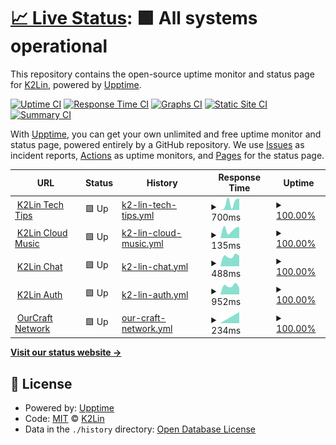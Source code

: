 # [📈 Live Status](https://status.k2lin.com): <!--live status--> **🟩 All systems operational**

This repository contains the open-source uptime monitor and status page for [K2Lin](https://k2lin.com/), powered by [Upptime](https://github.com/upptime/upptime).

[![Uptime CI](https://github.com/K2Lin-Daniel/K2Lin_Status/workflows/Uptime%20CI/badge.svg)](https://github.com/K2Lin-Daniel/K2Lin_Status/actions?query=workflow%3A%22Uptime+CI%22)
[![Response Time CI](https://github.com/K2Lin-Daniel/K2Lin_Status/workflows/Response%20Time%20CI/badge.svg)](https://github.com/K2Lin-Daniel/K2Lin_Status/actions?query=workflow%3A%22Response+Time+CI%22)
[![Graphs CI](https://github.com/K2Lin-Daniel/K2Lin_Status/workflows/Graphs%20CI/badge.svg)](https://github.com/K2Lin-Daniel/K2Lin_Status/actions?query=workflow%3A%22Graphs+CI%22)
[![Static Site CI](https://github.com/K2Lin-Daniel/K2Lin_Status/workflows/Static%20Site%20CI/badge.svg)](https://github.com/K2Lin-Daniel/K2Lin_Status/actions?query=workflow%3A%22Static+Site+CI%22)
[![Summary CI](https://github.com/K2Lin-Daniel/K2Lin_Status/workflows/Summary%20CI/badge.svg)](https://github.com/K2Lin-Daniel/K2Lin_Status/actions?query=workflow%3A%22Summary+CI%22)

With [Upptime](https://upptime.js.org), you can get your own unlimited and free uptime monitor and status page, powered entirely by a GitHub repository. We use [Issues](https://github.com/K2Lin-Daniel/K2Lin_Status/issues) as incident reports, [Actions](https://github.com/K2Lin-Daniel/K2Lin_Status/actions) as uptime monitors, and [Pages](https://status.k2lin.com) for the status page.

<!--start: status pages-->
<!-- This summary is generated by Upptime (https://github.com/upptime/upptime) -->
<!-- Do not edit this manually, your changes will be overwritten -->
<!-- prettier-ignore -->
| URL | Status | History | Response Time | Uptime |
| --- | ------ | ------- | ------------- | ------ |
| <img alt="" src="https://icons.duckduckgo.com/ip3/k2lin.com.ico" height="13"> [K2Lin Tech Tips](https://k2lin.com) | 🟩 Up | [k2-lin-tech-tips.yml](https://github.com/K2Lin-Daniel/K2Lin_Status/commits/HEAD/history/k2-lin-tech-tips.yml) | <details><summary><img alt="Response time graph" src="./graphs/k2-lin-tech-tips/response-time-week.png" height="20"> 700ms</summary><br><a href="https://status.k2lin.com/history/k2-lin-tech-tips"><img alt="Response time 700" src="https://img.shields.io/endpoint?url=https%3A%2F%2Fraw.githubusercontent.com%2FK2Lin-Daniel%2FK2Lin_Status%2FHEAD%2Fapi%2Fk2-lin-tech-tips%2Fresponse-time.json"></a><br><a href="https://status.k2lin.com/history/k2-lin-tech-tips"><img alt="24-hour response time 700" src="https://img.shields.io/endpoint?url=https%3A%2F%2Fraw.githubusercontent.com%2FK2Lin-Daniel%2FK2Lin_Status%2FHEAD%2Fapi%2Fk2-lin-tech-tips%2Fresponse-time-day.json"></a><br><a href="https://status.k2lin.com/history/k2-lin-tech-tips"><img alt="7-day response time 700" src="https://img.shields.io/endpoint?url=https%3A%2F%2Fraw.githubusercontent.com%2FK2Lin-Daniel%2FK2Lin_Status%2FHEAD%2Fapi%2Fk2-lin-tech-tips%2Fresponse-time-week.json"></a><br><a href="https://status.k2lin.com/history/k2-lin-tech-tips"><img alt="30-day response time 700" src="https://img.shields.io/endpoint?url=https%3A%2F%2Fraw.githubusercontent.com%2FK2Lin-Daniel%2FK2Lin_Status%2FHEAD%2Fapi%2Fk2-lin-tech-tips%2Fresponse-time-month.json"></a><br><a href="https://status.k2lin.com/history/k2-lin-tech-tips"><img alt="1-year response time 700" src="https://img.shields.io/endpoint?url=https%3A%2F%2Fraw.githubusercontent.com%2FK2Lin-Daniel%2FK2Lin_Status%2FHEAD%2Fapi%2Fk2-lin-tech-tips%2Fresponse-time-year.json"></a></details> | <details><summary><a href="https://status.k2lin.com/history/k2-lin-tech-tips">100.00%</a></summary><a href="https://status.k2lin.com/history/k2-lin-tech-tips"><img alt="All-time uptime 100.00%" src="https://img.shields.io/endpoint?url=https%3A%2F%2Fraw.githubusercontent.com%2FK2Lin-Daniel%2FK2Lin_Status%2FHEAD%2Fapi%2Fk2-lin-tech-tips%2Fuptime.json"></a><br><a href="https://status.k2lin.com/history/k2-lin-tech-tips"><img alt="24-hour uptime 100.00%" src="https://img.shields.io/endpoint?url=https%3A%2F%2Fraw.githubusercontent.com%2FK2Lin-Daniel%2FK2Lin_Status%2FHEAD%2Fapi%2Fk2-lin-tech-tips%2Fuptime-day.json"></a><br><a href="https://status.k2lin.com/history/k2-lin-tech-tips"><img alt="7-day uptime 100.00%" src="https://img.shields.io/endpoint?url=https%3A%2F%2Fraw.githubusercontent.com%2FK2Lin-Daniel%2FK2Lin_Status%2FHEAD%2Fapi%2Fk2-lin-tech-tips%2Fuptime-week.json"></a><br><a href="https://status.k2lin.com/history/k2-lin-tech-tips"><img alt="30-day uptime 100.00%" src="https://img.shields.io/endpoint?url=https%3A%2F%2Fraw.githubusercontent.com%2FK2Lin-Daniel%2FK2Lin_Status%2FHEAD%2Fapi%2Fk2-lin-tech-tips%2Fuptime-month.json"></a><br><a href="https://status.k2lin.com/history/k2-lin-tech-tips"><img alt="1-year uptime 100.00%" src="https://img.shields.io/endpoint?url=https%3A%2F%2Fraw.githubusercontent.com%2FK2Lin-Daniel%2FK2Lin_Status%2FHEAD%2Fapi%2Fk2-lin-tech-tips%2Fuptime-year.json"></a></details>
| <img alt="" src="https://icons.duckduckgo.com/ip3/music.k2lin.com.ico" height="13"> [K2Lin Cloud Music](https://music.k2lin.com) | 🟩 Up | [k2-lin-cloud-music.yml](https://github.com/K2Lin-Daniel/K2Lin_Status/commits/HEAD/history/k2-lin-cloud-music.yml) | <details><summary><img alt="Response time graph" src="./graphs/k2-lin-cloud-music/response-time-week.png" height="20"> 135ms</summary><br><a href="https://status.k2lin.com/history/k2-lin-cloud-music"><img alt="Response time 135" src="https://img.shields.io/endpoint?url=https%3A%2F%2Fraw.githubusercontent.com%2FK2Lin-Daniel%2FK2Lin_Status%2FHEAD%2Fapi%2Fk2-lin-cloud-music%2Fresponse-time.json"></a><br><a href="https://status.k2lin.com/history/k2-lin-cloud-music"><img alt="24-hour response time 135" src="https://img.shields.io/endpoint?url=https%3A%2F%2Fraw.githubusercontent.com%2FK2Lin-Daniel%2FK2Lin_Status%2FHEAD%2Fapi%2Fk2-lin-cloud-music%2Fresponse-time-day.json"></a><br><a href="https://status.k2lin.com/history/k2-lin-cloud-music"><img alt="7-day response time 135" src="https://img.shields.io/endpoint?url=https%3A%2F%2Fraw.githubusercontent.com%2FK2Lin-Daniel%2FK2Lin_Status%2FHEAD%2Fapi%2Fk2-lin-cloud-music%2Fresponse-time-week.json"></a><br><a href="https://status.k2lin.com/history/k2-lin-cloud-music"><img alt="30-day response time 135" src="https://img.shields.io/endpoint?url=https%3A%2F%2Fraw.githubusercontent.com%2FK2Lin-Daniel%2FK2Lin_Status%2FHEAD%2Fapi%2Fk2-lin-cloud-music%2Fresponse-time-month.json"></a><br><a href="https://status.k2lin.com/history/k2-lin-cloud-music"><img alt="1-year response time 135" src="https://img.shields.io/endpoint?url=https%3A%2F%2Fraw.githubusercontent.com%2FK2Lin-Daniel%2FK2Lin_Status%2FHEAD%2Fapi%2Fk2-lin-cloud-music%2Fresponse-time-year.json"></a></details> | <details><summary><a href="https://status.k2lin.com/history/k2-lin-cloud-music">100.00%</a></summary><a href="https://status.k2lin.com/history/k2-lin-cloud-music"><img alt="All-time uptime 100.00%" src="https://img.shields.io/endpoint?url=https%3A%2F%2Fraw.githubusercontent.com%2FK2Lin-Daniel%2FK2Lin_Status%2FHEAD%2Fapi%2Fk2-lin-cloud-music%2Fuptime.json"></a><br><a href="https://status.k2lin.com/history/k2-lin-cloud-music"><img alt="24-hour uptime 100.00%" src="https://img.shields.io/endpoint?url=https%3A%2F%2Fraw.githubusercontent.com%2FK2Lin-Daniel%2FK2Lin_Status%2FHEAD%2Fapi%2Fk2-lin-cloud-music%2Fuptime-day.json"></a><br><a href="https://status.k2lin.com/history/k2-lin-cloud-music"><img alt="7-day uptime 100.00%" src="https://img.shields.io/endpoint?url=https%3A%2F%2Fraw.githubusercontent.com%2FK2Lin-Daniel%2FK2Lin_Status%2FHEAD%2Fapi%2Fk2-lin-cloud-music%2Fuptime-week.json"></a><br><a href="https://status.k2lin.com/history/k2-lin-cloud-music"><img alt="30-day uptime 100.00%" src="https://img.shields.io/endpoint?url=https%3A%2F%2Fraw.githubusercontent.com%2FK2Lin-Daniel%2FK2Lin_Status%2FHEAD%2Fapi%2Fk2-lin-cloud-music%2Fuptime-month.json"></a><br><a href="https://status.k2lin.com/history/k2-lin-cloud-music"><img alt="1-year uptime 100.00%" src="https://img.shields.io/endpoint?url=https%3A%2F%2Fraw.githubusercontent.com%2FK2Lin-Daniel%2FK2Lin_Status%2FHEAD%2Fapi%2Fk2-lin-cloud-music%2Fuptime-year.json"></a></details>
| <img alt="" src="https://icons.duckduckgo.com/ip3/chat.k2lin.com.ico" height="13"> [K2Lin Chat](https://chat.k2lin.com) | 🟩 Up | [k2-lin-chat.yml](https://github.com/K2Lin-Daniel/K2Lin_Status/commits/HEAD/history/k2-lin-chat.yml) | <details><summary><img alt="Response time graph" src="./graphs/k2-lin-chat/response-time-week.png" height="20"> 488ms</summary><br><a href="https://status.k2lin.com/history/k2-lin-chat"><img alt="Response time 488" src="https://img.shields.io/endpoint?url=https%3A%2F%2Fraw.githubusercontent.com%2FK2Lin-Daniel%2FK2Lin_Status%2FHEAD%2Fapi%2Fk2-lin-chat%2Fresponse-time.json"></a><br><a href="https://status.k2lin.com/history/k2-lin-chat"><img alt="24-hour response time 488" src="https://img.shields.io/endpoint?url=https%3A%2F%2Fraw.githubusercontent.com%2FK2Lin-Daniel%2FK2Lin_Status%2FHEAD%2Fapi%2Fk2-lin-chat%2Fresponse-time-day.json"></a><br><a href="https://status.k2lin.com/history/k2-lin-chat"><img alt="7-day response time 488" src="https://img.shields.io/endpoint?url=https%3A%2F%2Fraw.githubusercontent.com%2FK2Lin-Daniel%2FK2Lin_Status%2FHEAD%2Fapi%2Fk2-lin-chat%2Fresponse-time-week.json"></a><br><a href="https://status.k2lin.com/history/k2-lin-chat"><img alt="30-day response time 488" src="https://img.shields.io/endpoint?url=https%3A%2F%2Fraw.githubusercontent.com%2FK2Lin-Daniel%2FK2Lin_Status%2FHEAD%2Fapi%2Fk2-lin-chat%2Fresponse-time-month.json"></a><br><a href="https://status.k2lin.com/history/k2-lin-chat"><img alt="1-year response time 488" src="https://img.shields.io/endpoint?url=https%3A%2F%2Fraw.githubusercontent.com%2FK2Lin-Daniel%2FK2Lin_Status%2FHEAD%2Fapi%2Fk2-lin-chat%2Fresponse-time-year.json"></a></details> | <details><summary><a href="https://status.k2lin.com/history/k2-lin-chat">100.00%</a></summary><a href="https://status.k2lin.com/history/k2-lin-chat"><img alt="All-time uptime 100.00%" src="https://img.shields.io/endpoint?url=https%3A%2F%2Fraw.githubusercontent.com%2FK2Lin-Daniel%2FK2Lin_Status%2FHEAD%2Fapi%2Fk2-lin-chat%2Fuptime.json"></a><br><a href="https://status.k2lin.com/history/k2-lin-chat"><img alt="24-hour uptime 100.00%" src="https://img.shields.io/endpoint?url=https%3A%2F%2Fraw.githubusercontent.com%2FK2Lin-Daniel%2FK2Lin_Status%2FHEAD%2Fapi%2Fk2-lin-chat%2Fuptime-day.json"></a><br><a href="https://status.k2lin.com/history/k2-lin-chat"><img alt="7-day uptime 100.00%" src="https://img.shields.io/endpoint?url=https%3A%2F%2Fraw.githubusercontent.com%2FK2Lin-Daniel%2FK2Lin_Status%2FHEAD%2Fapi%2Fk2-lin-chat%2Fuptime-week.json"></a><br><a href="https://status.k2lin.com/history/k2-lin-chat"><img alt="30-day uptime 100.00%" src="https://img.shields.io/endpoint?url=https%3A%2F%2Fraw.githubusercontent.com%2FK2Lin-Daniel%2FK2Lin_Status%2FHEAD%2Fapi%2Fk2-lin-chat%2Fuptime-month.json"></a><br><a href="https://status.k2lin.com/history/k2-lin-chat"><img alt="1-year uptime 100.00%" src="https://img.shields.io/endpoint?url=https%3A%2F%2Fraw.githubusercontent.com%2FK2Lin-Daniel%2FK2Lin_Status%2FHEAD%2Fapi%2Fk2-lin-chat%2Fuptime-year.json"></a></details>
| <img alt="" src="https://icons.duckduckgo.com/ip3/auth.k2lin.com.ico" height="13"> [K2Lin Auth](https://auth.k2lin.com) | 🟩 Up | [k2-lin-auth.yml](https://github.com/K2Lin-Daniel/K2Lin_Status/commits/HEAD/history/k2-lin-auth.yml) | <details><summary><img alt="Response time graph" src="./graphs/k2-lin-auth/response-time-week.png" height="20"> 952ms</summary><br><a href="https://status.k2lin.com/history/k2-lin-auth"><img alt="Response time 952" src="https://img.shields.io/endpoint?url=https%3A%2F%2Fraw.githubusercontent.com%2FK2Lin-Daniel%2FK2Lin_Status%2FHEAD%2Fapi%2Fk2-lin-auth%2Fresponse-time.json"></a><br><a href="https://status.k2lin.com/history/k2-lin-auth"><img alt="24-hour response time 952" src="https://img.shields.io/endpoint?url=https%3A%2F%2Fraw.githubusercontent.com%2FK2Lin-Daniel%2FK2Lin_Status%2FHEAD%2Fapi%2Fk2-lin-auth%2Fresponse-time-day.json"></a><br><a href="https://status.k2lin.com/history/k2-lin-auth"><img alt="7-day response time 952" src="https://img.shields.io/endpoint?url=https%3A%2F%2Fraw.githubusercontent.com%2FK2Lin-Daniel%2FK2Lin_Status%2FHEAD%2Fapi%2Fk2-lin-auth%2Fresponse-time-week.json"></a><br><a href="https://status.k2lin.com/history/k2-lin-auth"><img alt="30-day response time 952" src="https://img.shields.io/endpoint?url=https%3A%2F%2Fraw.githubusercontent.com%2FK2Lin-Daniel%2FK2Lin_Status%2FHEAD%2Fapi%2Fk2-lin-auth%2Fresponse-time-month.json"></a><br><a href="https://status.k2lin.com/history/k2-lin-auth"><img alt="1-year response time 952" src="https://img.shields.io/endpoint?url=https%3A%2F%2Fraw.githubusercontent.com%2FK2Lin-Daniel%2FK2Lin_Status%2FHEAD%2Fapi%2Fk2-lin-auth%2Fresponse-time-year.json"></a></details> | <details><summary><a href="https://status.k2lin.com/history/k2-lin-auth">100.00%</a></summary><a href="https://status.k2lin.com/history/k2-lin-auth"><img alt="All-time uptime 100.00%" src="https://img.shields.io/endpoint?url=https%3A%2F%2Fraw.githubusercontent.com%2FK2Lin-Daniel%2FK2Lin_Status%2FHEAD%2Fapi%2Fk2-lin-auth%2Fuptime.json"></a><br><a href="https://status.k2lin.com/history/k2-lin-auth"><img alt="24-hour uptime 100.00%" src="https://img.shields.io/endpoint?url=https%3A%2F%2Fraw.githubusercontent.com%2FK2Lin-Daniel%2FK2Lin_Status%2FHEAD%2Fapi%2Fk2-lin-auth%2Fuptime-day.json"></a><br><a href="https://status.k2lin.com/history/k2-lin-auth"><img alt="7-day uptime 100.00%" src="https://img.shields.io/endpoint?url=https%3A%2F%2Fraw.githubusercontent.com%2FK2Lin-Daniel%2FK2Lin_Status%2FHEAD%2Fapi%2Fk2-lin-auth%2Fuptime-week.json"></a><br><a href="https://status.k2lin.com/history/k2-lin-auth"><img alt="30-day uptime 100.00%" src="https://img.shields.io/endpoint?url=https%3A%2F%2Fraw.githubusercontent.com%2FK2Lin-Daniel%2FK2Lin_Status%2FHEAD%2Fapi%2Fk2-lin-auth%2Fuptime-month.json"></a><br><a href="https://status.k2lin.com/history/k2-lin-auth"><img alt="1-year uptime 100.00%" src="https://img.shields.io/endpoint?url=https%3A%2F%2Fraw.githubusercontent.com%2FK2Lin-Daniel%2FK2Lin_Status%2FHEAD%2Fapi%2Fk2-lin-auth%2Fuptime-year.json"></a></details>
| <img alt="" src="https://icons.duckduckgo.com/ip3/null.ico" height="13"> [OurCraft Network](cloud.k2lin.studio) | 🟩 Up | [our-craft-network.yml](https://github.com/K2Lin-Daniel/K2Lin_Status/commits/HEAD/history/our-craft-network.yml) | <details><summary><img alt="Response time graph" src="./graphs/our-craft-network/response-time-week.png" height="20"> 234ms</summary><br><a href="https://status.k2lin.com/history/our-craft-network"><img alt="Response time 234" src="https://img.shields.io/endpoint?url=https%3A%2F%2Fraw.githubusercontent.com%2FK2Lin-Daniel%2FK2Lin_Status%2FHEAD%2Fapi%2Four-craft-network%2Fresponse-time.json"></a><br><a href="https://status.k2lin.com/history/our-craft-network"><img alt="24-hour response time 234" src="https://img.shields.io/endpoint?url=https%3A%2F%2Fraw.githubusercontent.com%2FK2Lin-Daniel%2FK2Lin_Status%2FHEAD%2Fapi%2Four-craft-network%2Fresponse-time-day.json"></a><br><a href="https://status.k2lin.com/history/our-craft-network"><img alt="7-day response time 234" src="https://img.shields.io/endpoint?url=https%3A%2F%2Fraw.githubusercontent.com%2FK2Lin-Daniel%2FK2Lin_Status%2FHEAD%2Fapi%2Four-craft-network%2Fresponse-time-week.json"></a><br><a href="https://status.k2lin.com/history/our-craft-network"><img alt="30-day response time 234" src="https://img.shields.io/endpoint?url=https%3A%2F%2Fraw.githubusercontent.com%2FK2Lin-Daniel%2FK2Lin_Status%2FHEAD%2Fapi%2Four-craft-network%2Fresponse-time-month.json"></a><br><a href="https://status.k2lin.com/history/our-craft-network"><img alt="1-year response time 234" src="https://img.shields.io/endpoint?url=https%3A%2F%2Fraw.githubusercontent.com%2FK2Lin-Daniel%2FK2Lin_Status%2FHEAD%2Fapi%2Four-craft-network%2Fresponse-time-year.json"></a></details> | <details><summary><a href="https://status.k2lin.com/history/our-craft-network">100.00%</a></summary><a href="https://status.k2lin.com/history/our-craft-network"><img alt="All-time uptime 100.00%" src="https://img.shields.io/endpoint?url=https%3A%2F%2Fraw.githubusercontent.com%2FK2Lin-Daniel%2FK2Lin_Status%2FHEAD%2Fapi%2Four-craft-network%2Fuptime.json"></a><br><a href="https://status.k2lin.com/history/our-craft-network"><img alt="24-hour uptime 100.00%" src="https://img.shields.io/endpoint?url=https%3A%2F%2Fraw.githubusercontent.com%2FK2Lin-Daniel%2FK2Lin_Status%2FHEAD%2Fapi%2Four-craft-network%2Fuptime-day.json"></a><br><a href="https://status.k2lin.com/history/our-craft-network"><img alt="7-day uptime 100.00%" src="https://img.shields.io/endpoint?url=https%3A%2F%2Fraw.githubusercontent.com%2FK2Lin-Daniel%2FK2Lin_Status%2FHEAD%2Fapi%2Four-craft-network%2Fuptime-week.json"></a><br><a href="https://status.k2lin.com/history/our-craft-network"><img alt="30-day uptime 100.00%" src="https://img.shields.io/endpoint?url=https%3A%2F%2Fraw.githubusercontent.com%2FK2Lin-Daniel%2FK2Lin_Status%2FHEAD%2Fapi%2Four-craft-network%2Fuptime-month.json"></a><br><a href="https://status.k2lin.com/history/our-craft-network"><img alt="1-year uptime 100.00%" src="https://img.shields.io/endpoint?url=https%3A%2F%2Fraw.githubusercontent.com%2FK2Lin-Daniel%2FK2Lin_Status%2FHEAD%2Fapi%2Four-craft-network%2Fuptime-year.json"></a></details>

<!--end: status pages-->

[**Visit our status website →**](https://status.k2lin.com)

## 📄 License

- Powered by: [Upptime](https://github.com/upptime/upptime)
- Code: [MIT](./LICENSE) © [K2Lin](https://k2lin.com/)
- Data in the `./history` directory: [Open Database License](https://opendatacommons.org/licenses/odbl/1-0/)
